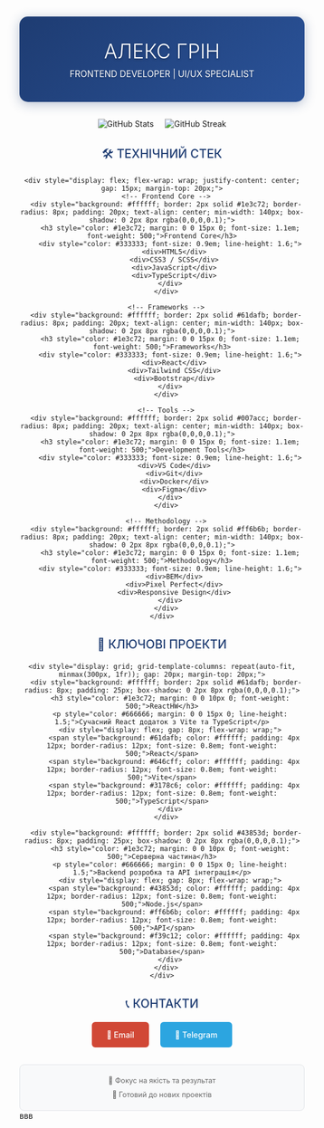 <div align="center">
  
  <!-- Професійний банер -->
  <div style="background: linear-gradient(135deg, #1e3c72 0%, #2a5298 100%); padding: 40px; border-radius: 15px; margin-bottom: 30px; box-shadow: 0 4px 20px rgba(30,60,114,0.3);">
    <h1 style="color: #ffffff; font-size: 2.5em; font-weight: 300; margin: 0; text-shadow: 0 2px 4px rgba(0,0,0,0.3);">АЛЕКС ГРІН</h1>
    <p style="color: #ffffff; font-size: 1.1em; margin: 10px 0 0 0; text-shadow: 0 1px 2px rgba(0,0,0,0.3);">FRONTEND DEVELOPER | UI/UX SPECIALIST</p>
  </div>

  <!-- Статистика GitHub -->
  <div style="display: flex; justify-content: center; gap: 20px; margin-bottom: 30px;">
    <img src="https://github-readme-stats.vercel.app/api?username=Alex-Green-Oleksiy&show_icons=true&theme=default&bg_color=ffffff&text_color=333333&icon_color=1e3c72&border_color=e1e4e8&hide_border=false" alt="GitHub Stats" />
    <img src="https://github-readme-streak-stats.herokuapp.com/?user=Alex-Green-Oleksiy&theme=default&background=ffffff&stroke=1e3c72&ring=1e3c72&fire=ff6b6b&currStreakNum=333333&sideNums=333333&currStreakLabel=666666&sideLabels=666666&dates=999999" alt="GitHub Streak" />
  </div>

  <!-- Технології -->
  <div style="margin-bottom: 30px;">
    <h2 style="color: #1e3c72; text-align: center; font-weight: 500; margin-bottom: 20px;">🛠️ ТЕХНІЧНИЙ СТЕК</h2>
    
    <div style="display: flex; flex-wrap: wrap; justify-content: center; gap: 15px; margin-top: 20px;">
      <!-- Frontend Core -->
      <div style="background: #ffffff; border: 2px solid #1e3c72; border-radius: 8px; padding: 20px; text-align: center; min-width: 140px; box-shadow: 0 2px 8px rgba(0,0,0,0.1);">
        <h3 style="color: #1e3c72; margin: 0 0 15px 0; font-size: 1.1em; font-weight: 500;">Frontend Core</h3>
        <div style="color: #333333; font-size: 0.9em; line-height: 1.6;">
          <div>HTML5</div>
          <div>CSS3 / SCSS</div>
          <div>JavaScript</div>
          <div>TypeScript</div>
        </div>
      </div>

      <!-- Frameworks -->
      <div style="background: #ffffff; border: 2px solid #61dafb; border-radius: 8px; padding: 20px; text-align: center; min-width: 140px; box-shadow: 0 2px 8px rgba(0,0,0,0.1);">
        <h3 style="color: #1e3c72; margin: 0 0 15px 0; font-size: 1.1em; font-weight: 500;">Frameworks</h3>
        <div style="color: #333333; font-size: 0.9em; line-height: 1.6;">
          <div>React</div>
          <div>Tailwind CSS</div>
          <div>Bootstrap</div>
        </div>
      </div>

      <!-- Tools -->
      <div style="background: #ffffff; border: 2px solid #007acc; border-radius: 8px; padding: 20px; text-align: center; min-width: 140px; box-shadow: 0 2px 8px rgba(0,0,0,0.1);">
        <h3 style="color: #1e3c72; margin: 0 0 15px 0; font-size: 1.1em; font-weight: 500;">Development Tools</h3>
        <div style="color: #333333; font-size: 0.9em; line-height: 1.6;">
          <div>VS Code</div>
          <div>Git</div>
          <div>Docker</div>
          <div>Figma</div>
        </div>
      </div>

      <!-- Methodology -->
      <div style="background: #ffffff; border: 2px solid #ff6b6b; border-radius: 8px; padding: 20px; text-align: center; min-width: 140px; box-shadow: 0 2px 8px rgba(0,0,0,0.1);">
        <h3 style="color: #1e3c72; margin: 0 0 15px 0; font-size: 1.1em; font-weight: 500;">Methodology</h3>
        <div style="color: #333333; font-size: 0.9em; line-height: 1.6;">
          <div>BEM</div>
          <div>Pixel Perfect</div>
          <div>Responsive Design</div>
        </div>
      </div>
    </div>

  </div>

  <!-- Популярні проекти -->
  <div style="margin-bottom: 30px;">
    <h2 style="color: #1e3c72; text-align: center; font-weight: 500; margin-bottom: 20px;">📁 КЛЮЧОВІ ПРОЕКТИ</h2>
    
    <div style="display: grid; grid-template-columns: repeat(auto-fit, minmax(300px, 1fr)); gap: 20px; margin-top: 20px;">
      <div style="background: #ffffff; border: 2px solid #61dafb; border-radius: 8px; padding: 25px; box-shadow: 0 2px 8px rgba(0,0,0,0.1);">
        <h3 style="color: #1e3c72; margin: 0 0 10px 0; font-weight: 500;">ReactHW</h3>
        <p style="color: #666666; margin: 0 0 15px 0; line-height: 1.5;">Сучасний React додаток з Vite та TypeScript</p>
        <div style="display: flex; gap: 8px; flex-wrap: wrap;">
          <span style="background: #61dafb; color: #ffffff; padding: 4px 12px; border-radius: 12px; font-size: 0.8em; font-weight: 500;">React</span>
          <span style="background: #646cff; color: #ffffff; padding: 4px 12px; border-radius: 12px; font-size: 0.8em; font-weight: 500;">Vite</span>
          <span style="background: #3178c6; color: #ffffff; padding: 4px 12px; border-radius: 12px; font-size: 0.8em; font-weight: 500;">TypeScript</span>
        </div>
      </div>

      <div style="background: #ffffff; border: 2px solid #43853d; border-radius: 8px; padding: 25px; box-shadow: 0 2px 8px rgba(0,0,0,0.1);">
        <h3 style="color: #1e3c72; margin: 0 0 10px 0; font-weight: 500;">Серверна частина</h3>
        <p style="color: #666666; margin: 0 0 15px 0; line-height: 1.5;">Backend розробка та API інтеграція</p>
        <div style="display: flex; gap: 8px; flex-wrap: wrap;">
          <span style="background: #43853d; color: #ffffff; padding: 4px 12px; border-radius: 12px; font-size: 0.8em; font-weight: 500;">Node.js</span>
          <span style="background: #ff6b6b; color: #ffffff; padding: 4px 12px; border-radius: 12px; font-size: 0.8em; font-weight: 500;">API</span>
          <span style="background: #f39c12; color: #ffffff; padding: 4px 12px; border-radius: 12px; font-size: 0.8em; font-weight: 500;">Database</span>
        </div>
      </div>
    </div>

  </div>

  <!-- Контакти -->
  <div style="text-align: center; margin-bottom: 30px;">
    <h2 style="color: #1e3c72; font-weight: 500; margin-bottom: 20px;">📞 КОНТАКТИ</h2>
    <div style="display: flex; justify-content: center; gap: 20px; margin-top: 20px;">
      <a href="mailto:your.email@example.com" style="background: #d14836; color: #ffffff; text-decoration: none; padding: 12px 24px; border-radius: 6px; font-weight: 500; border: 2px solid #d14836;">
        📧 Email
      </a>
      <a href="https://t.me/your_username" style="background: #2ca5e0; color: #ffffff; text-decoration: none; padding: 12px 24px; border-radius: 6px; font-weight: 500; border: 2px solid #2ca5e0;">
        💬 Telegram
      </a>
    </div>
  </div>

  <!-- Футер -->
  <div style="text-align: center; color: #666666; font-size: 0.9em; padding: 20px; background: #f8f9fa; border-radius: 8px; border: 1px solid #e1e4e8;">
    <p style="margin: 0 0 10px 0;">🎯 Фокус на якість та результат</p>
    <p style="margin: 0;">🚀 Готовий до нових проектів</p>
  </div>

</div>
ввв